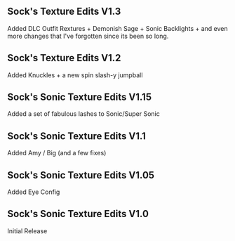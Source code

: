 ## Sock's Texture Edits V1.3
Added DLC Outfit Rextures + Demonish Sage + Sonic Backlights + and even more changes that I've forgotten since its been so long.

## Sock's Texture Edits V1.2
Added Knuckles + a new spin slash-y jumpball

## Sock's Sonic Texture Edits V1.15
Added a set of fabulous lashes to Sonic/Super Sonic

## Sock's Sonic Texture Edits V1.1
Added Amy / Big (and a few fixes)

## Sock's Sonic Texture Edits V1.05
Added Eye Config

## Sock's Sonic Texture Edits V1.0
Initial Release
